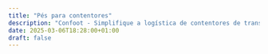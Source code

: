 ```yaml
---
title: "Pés para contentores"
description: "Confoot - Simplifique a logística de contentores de transporte"
date: 2025-03-06T18:28:00+01:00
draft: false
---
```


